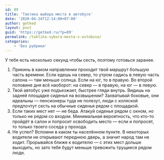 ```yaml
---
id: 89
title: 'Тактика выбора места в автобусе'
date: '2020-04-24T12:14:00+07:00'
author: getked
layout: post
guid: 'https://getked.ru/?p=89'
permalink: /taktika-vybora-mesta-v-avtobuse/
categories:
    - 'Без рубрики'
---
```


У тебя есть несколько секунд чтобы сесть, поэтому готовься заранее.

1. Прикинь в каком направлении проходит твой маршрут большую часть времени. Если едешь на север, то утром садись в левую часть салона — там меньше солнца. Если на юг, то в правую. Во второй половине дня всё наоборот: на север — в правую, на юг — в левую.
2. Твой автобус уже подъезжает, быстрее гляди внутрь. Видишь на задней площадке сиденья на возвышении? Захватывай боковые, они идеальны — пенсионеры туда не полезут, люди с коляской предпочтут сесть на обычные сиденья рядом с площадкой.
3. Если таких мест нет — не беда. Атакуй сиденья рядом с окном, но только не рядом со входом. Минимальная вероятность, что кто-то пройдёт в салон и попросит освободить место — если и попросят, то только твоего соседа у прохода.
4. Не успел? Вспомни в каком ты населённом пункте. В некоторых водители не открывают переднюю дверь, а значит народ там не ходит. Прорывайся ближе к водителю — с этих мест дольше выходить, но зато тебя будут меньше тревожить трущиеся рядом люди.